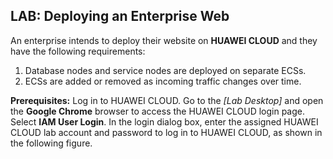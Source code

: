 <h2>LAB: Deploying an Enterprise Web</h2>

<p>
An enterprise intends to deploy their website on <strong>HUAWEI CLOUD</strong> and they have the following requirements:
</p>

<ol>
  <li>Database nodes and service nodes are deployed on separate ECSs.</li>
  <li>ECSs are added or removed as incoming traffic changes over time.</li>
</ol>

<p>
<strong>Prerequisites:</strong> Log in to HUAWEI CLOUD. Go to the <em>[Lab Desktop]</em> and open the <strong>Google Chrome</strong> browser to access the HUAWEI CLOUD login page. Select <strong>IAM User Login</strong>. In the login dialog box, enter the assigned HUAWEI CLOUD lab account and password to log in to HUAWEI CLOUD, as shown in the following figure.
</p>
